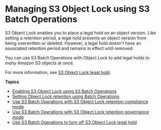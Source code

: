 # Managing S3 Object Lock using S3 Batch Operations<a name="managing-object-lock-batchops"></a>

S3 Object Lock enables you to place a legal hold on an object version\. Like setting a retention period, a legal hold prevents an object version from being overwritten or deleted\. However, a legal hold doesn't have an associated retention period and remains in effect until removed\. 

You can use S3 Batch Operations with Object Lock to add legal holds to *many* Amazon S3 objects at once\.

For more information, see [S3 Object Lock legal hold](batch-ops-legal-hold.md)\.

**Topics**
+ [Enabling S3 Object Lock using S3 Batch Operations](batch-ops-object-lock.md)
+ [Setting Object Lock retention using Batch Operations](batch-ops-object-lock-retention.md)
+ [Use S3 Batch Operations with S3 Object Lock retention compliance mode](batch-ops-compliance-mode.md)
+ [Use S3 Batch Operations with S3 Object Lock retention governance mode](batch-ops-governance-mode.md)
+ [Use S3 Batch Operations to turn off S3 Object Lock legal hold](batch-ops-legal-hold-off.md)
